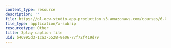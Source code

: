 ```yaml
---
content_type: resource
description: ''
file: https://ol-ocw-studio-app-production.s3.amazonaws.com/courses/6-001-structure-and-interpretation-of-computer-programs-spring-2005/b46995d31ca355288e0677f72f419d79_DrFkf-T-6Co.vtt
file_type: application/x-subrip
resourcetype: Other
title: 3play caption file
uid: b46995d3-1ca3-5528-8e06-77f72f419d79
---
```

